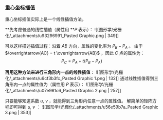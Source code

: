 
### 重心坐标插值
重心坐标插值实际上是一个线性插值方法。

**先考虑普通的线性插值（属性用 **$P$ 表示）：
![[图形学/光栅化/_attachments/u93296991_Pasted Graphic.png | 349]]

可以这样描述插值过程：沿着 $AB$ 方向，属性的变化率为 $P_B - P_A$ 。
由于 $\overrightarrow{AC} = t \overrightarrow{AB}$ ，因此 $C$ 点的属性为：
$$P_C = P_A + t(P_B - P_A)$$


**再用这种方法来进行三角形内一点的线性插值**：
![[图形学/光栅化/_attachments/u6cf3b3fc_Pasted Graphic 1.png | 132]]
通过线性插值得到三角形内一点的属性值为（属性用 $P$ 表示）：
![[图形学/光栅化/_attachments/u07e981c6_Pasted Graphic 2.png | 257]]

只要能够知道系数 $u,\ v$ ，就能得到三角形内任意一点的属性值。
解简单的矩阵方程即可得到 $u,\ v$ ：
![[图形学/光栅化/_attachments/u56e59b7a_Pasted Graphic 3.png | 353]]





